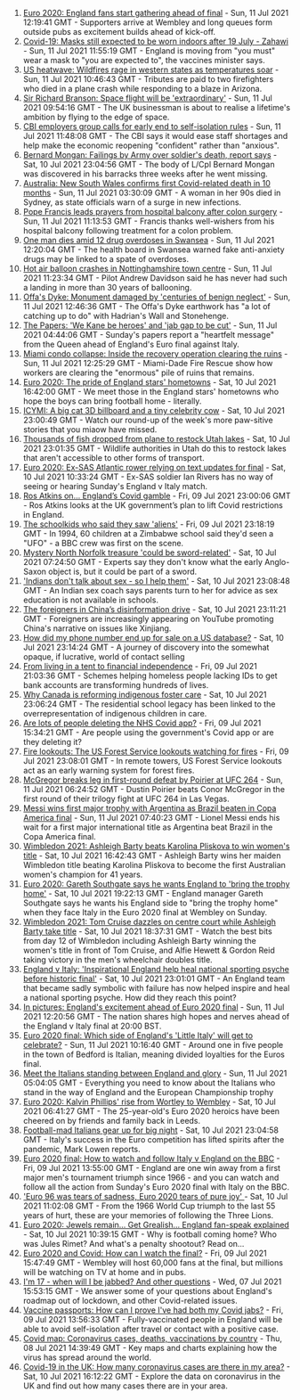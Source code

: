 1. [Euro 2020: England fans start gathering ahead of final](https://www.bbc.co.uk/news/uk-57796459) - Sun, 11 Jul 2021 12:19:41 GMT - Supporters arrive at Wembley and long queues form outside pubs as excitement builds ahead of kick-off.
2. [Covid-19: Masks still expected to be worn indoors after 19 July - Zahawi](https://www.bbc.co.uk/news/uk-57795409) - Sun, 11 Jul 2021 11:55:19 GMT - England is moving from "you must" wear a mask to "you are expected to", the vaccines minister says.
3. [US heatwave: Wildfires rage in western states as temperatures soar](https://www.bbc.co.uk/news/world-us-canada-57794263) - Sun, 11 Jul 2021 10:46:43 GMT - Tributes are paid to two firefighters who died in a plane crash while responding to a blaze in Arizona.
4. [Sir Richard Branson: Space flight will be 'extraordinary'](https://www.bbc.co.uk/news/science-environment-57790040) - Sun, 11 Jul 2021 09:54:16 GMT - The UK businessman is about to realise a lifetime's ambition by flying to the edge of space.
5. [CBI employers group calls for early end to self-isolation rules](https://www.bbc.co.uk/news/business-57795100) - Sun, 11 Jul 2021 11:48:08 GMT - The CBI says it would ease staff shortages and help make the economic reopening "confident" rather than "anxious".
6. [Bernard Mongan: Failings by Army over soldier's death, report says](https://www.bbc.co.uk/news/uk-57791039) - Sat, 10 Jul 2021 23:04:56 GMT - The body of L/Cpl Bernard Mongan was discovered in his barracks three weeks after he went missing.
7. [Australia: New South Wales confirms first Covid-related death in 10 months](https://www.bbc.co.uk/news/world-australia-57793539) - Sun, 11 Jul 2021 03:30:09 GMT - A woman in her 90s died in Sydney, as state officials warn of a surge in new infections.
8. [Pope Francis leads prayers from hospital balcony after colon surgery](https://www.bbc.co.uk/news/world-europe-57796309) - Sun, 11 Jul 2021 11:13:53 GMT - Francis thanks well-wishers from his hospital balcony following treatment for a colon problem.
9. [One man dies amid 12 drug overdoses in Swansea](https://www.bbc.co.uk/news/uk-wales-57790900) - Sun, 11 Jul 2021 12:20:04 GMT - The health board in Swansea warned fake anti-anxiety drugs may be linked to a spate of overdoses.
10. [Hot air balloon crashes in Nottinghamshire town centre](https://www.bbc.co.uk/news/uk-england-nottinghamshire-57795523) - Sun, 11 Jul 2021 11:23:34 GMT - Pilot Andrew Davidson said he has never had such a landing in more than 30 years of ballooning.
11. [Offa's Dyke: Monument damaged by 'centuries of benign neglect'](https://www.bbc.co.uk/news/uk-wales-57748159) - Sun, 11 Jul 2021 12:46:36 GMT - The Offa's Dyke earthwork has "a lot of catching up to do" with Hadrian's Wall and Stonehenge.
12. [The Papers: 'We Kane be heroes' and 'jab gap to be cut'](https://www.bbc.co.uk/news/blogs-the-papers-57792852) - Sun, 11 Jul 2021 04:44:06 GMT - Sunday's papers report a "heartfelt message" from the Queen ahead of England's Euro final against Italy.
13. [Miami condo collapse: Inside the recovery operation clearing the ruins](https://www.bbc.co.uk/news/world-us-canada-57795441) - Sun, 11 Jul 2021 12:25:29 GMT - Miami-Dade Fire Rescue show how workers are clearing the "enormous" pile of ruins that remains.
14. [Euro 2020: The pride of England stars' hometowns](https://www.bbc.co.uk/news/uk-england-57791089) - Sat, 10 Jul 2021 16:42:00 GMT - We meet those in the England stars' hometowns who hope the boys can bring football home - literally.
15. [ICYMI: A big cat 3D billboard and a tiny celebrity cow](https://www.bbc.co.uk/news/world-57771740) - Sat, 10 Jul 2021 23:00:49 GMT - Watch our round-up of the week's more paw-sitive stories that you miaow have missed.
16. [Thousands of fish dropped from plane to restock Utah lakes](https://www.bbc.co.uk/news/world-us-canada-57793082) - Sat, 10 Jul 2021 23:01:35 GMT - Wildlife authorities in Utah do this to restock lakes that aren't accessible to other forms of transport.
17. [Euro 2020: Ex-SAS Atlantic rower relying on text updates for final](https://www.bbc.co.uk/news/uk-england-hereford-worcester-57788407) - Sat, 10 Jul 2021 10:33:24 GMT - Ex-SAS soldier Ian Rivers has no way of seeing or hearing Sunday's England v Italy match.
18. [Ros Atkins on… England’s Covid gamble](https://www.bbc.co.uk/news/uk-57777428) - Fri, 09 Jul 2021 23:00:06 GMT - Ros Atkins looks at the UK government’s plan to lift Covid restrictions in England.
19. [The schoolkids who said they saw 'aliens'](https://www.bbc.co.uk/news/stories-57749238) - Fri, 09 Jul 2021 23:18:19 GMT - In 1994, 60 children at a Zimbabwe school said they'd seen a "UFO" - a BBC crew was first on the scene.
20. [Mystery North Norfolk treasure 'could be sword-related'](https://www.bbc.co.uk/news/uk-england-norfolk-57681725) - Sat, 10 Jul 2021 07:24:50 GMT - Experts say they don't know what the early Anglo-Saxon object is, but it could be part of a sword.
21. ['Indians don't talk about sex - so I help them'](https://www.bbc.co.uk/news/stories-56838660) - Sat, 10 Jul 2021 23:08:48 GMT - An Indian sex coach says parents turn to her for advice as sex education is not available in schools.
22. [The foreigners in China’s disinformation drive](https://www.bbc.co.uk/news/world-asia-china-57780023) - Sat, 10 Jul 2021 23:11:21 GMT - Foreigners are increasingly appearing on YouTube promoting China's narrative on issues like Xinjiang.
23. [How did my phone number end up for sale on a US database?](https://www.bbc.co.uk/news/technology-57443597) - Sat, 10 Jul 2021 23:14:24 GMT - A journey of discovery into the somewhat opaque, if lucrative, world of contact selling
24. [From living in a tent to financial independence](https://www.bbc.co.uk/news/business-57666610) - Fri, 09 Jul 2021 21:03:36 GMT - Schemes helping homeless people lacking IDs to get bank accounts are transforming hundreds of lives.
25. [Why Canada is reforming indigenous foster care](https://www.bbc.co.uk/news/world-us-canada-57646170) - Sat, 10 Jul 2021 23:06:24 GMT - The residential school legacy has been linked to the overrepresentation of indigenous children in care.
26. [Are lots of people deleting the NHS Covid app?](https://www.bbc.co.uk/news/57779371) - Fri, 09 Jul 2021 15:34:21 GMT - Are people using the government's Covid app or are they deleting it?
27. [Fire lookouts: The US Forest Service lookouts watching for fires](https://www.bbc.co.uk/news/world-us-canada-57626403) - Fri, 09 Jul 2021 23:08:01 GMT - In remote towers, US Forest Service lookouts act as an early warning system for forest fires.
28. [McGregor breaks leg in first-round defeat by Poirier at UFC 264](https://www.bbc.co.uk/sport/mixed-martial-arts/57793781) - Sun, 11 Jul 2021 06:24:52 GMT - Dustin Poirier beats Conor McGregor in the first round of their trilogy fight at UFC 264 in Las Vegas.
29. [Messi wins first major trophy with Argentina as Brazil beaten in Copa America final](https://www.bbc.co.uk/sport/football/57776158) - Sun, 11 Jul 2021 07:40:23 GMT - Lionel Messi ends his wait for a first major international title as Argentina beat Brazil in the Copa America final.
30. [Wimbledon 2021: Ashleigh Barty beats Karolina Pliskova to win women's title](https://www.bbc.co.uk/sport/av/tennis/57791966) - Sat, 10 Jul 2021 16:42:43 GMT - Ashleigh Barty wins her maiden Wimbledon title beating Karolina Pliskova to become the first Australian women's champion for 41 years.
31. [Euro 2020: Gareth Southgate says he wants England to 'bring the trophy home'](https://www.bbc.co.uk/sport/av/football/57792612) - Sat, 10 Jul 2021 19:22:13 GMT - England manager Gareth Southgate says he wants his England side to "bring the trophy home" when they face Italy in the Euro 2020 final at Wembley on Sunday.
32. [Wimbledon 2021: Tom Cruise dazzles on centre court while Ashleigh Barty take title](https://www.bbc.co.uk/sport/av/tennis/57791968) - Sat, 10 Jul 2021 18:37:31 GMT - Watch the best bits from day 12 of Wimbledon including Ashleigh Barty winning the women's title in front of Tom Cruise, and Alfie Hewett & Gordon Reid taking victory in the men's wheelchair doubles title.
33. [England v Italy: 'Inspirational England help heal national sporting psyche before historic final'](https://www.bbc.co.uk/sport/football/57791681) - Sat, 10 Jul 2021 23:01:01 GMT - An England team that became sadly symbolic with failure has now helped inspire and heal a national sporting psyche. How did they reach this point?
34. [In pictures: England's excitement ahead of Euro 2020 final](https://www.bbc.co.uk/news/in-pictures-57796519) - Sun, 11 Jul 2021 12:20:56 GMT - The nation shares high hopes and nerves ahead of the England v Italy final at 20:00 BST.
35. [Euro 2020 final: Which side of England's 'Little Italy' will get to celebrate?](https://www.bbc.co.uk/news/world-europe-57795661) - Sun, 11 Jul 2021 10:16:40 GMT - Around one in five people in the town of Bedford is Italian, meaning divided loyalties for the Euros final.
36. [Meet the Italians standing between England and glory](https://www.bbc.co.uk/sport/football/57768655) - Sun, 11 Jul 2021 05:04:05 GMT - Everything you need to know about the Italians who stand in the way of England and the European Championship trophy
37. [Euro 2020: Kalvin Phillips' rise from Wortley to Wembley](https://www.bbc.co.uk/news/uk-england-leeds-57761592) - Sat, 10 Jul 2021 06:41:27 GMT - The 25-year-old's Euro 2020 heroics have been cheered on by friends and family back in Leeds.
38. [Football-mad Italians gear up for big night](https://www.bbc.co.uk/news/world-europe-57783267) - Sat, 10 Jul 2021 23:04:58 GMT - Italy's success in the Euro competition has lifted spirits after the pandemic, Mark Lowen reports.
39. [Euro 2020 final: How to watch and follow Italy v England on the BBC](https://www.bbc.co.uk/sport/football/57777726) - Fri, 09 Jul 2021 13:55:00 GMT - England are one win away from a first major men's tournament triumph since 1966 - and you can watch and follow all the action from Sunday's Euro 2020 final with Italy on the BBC.
40. ['Euro 96 was tears of sadness, Euro 2020 tears of pure joy' ](https://www.bbc.co.uk/sport/football/57780763) - Sat, 10 Jul 2021 11:02:08 GMT - From the 1966 World Cup triumph to the last 55 years of hurt, these are your memories of following the Three Lions.
41. [Euro 2020: Jewels remain... Get Grealish... England fan-speak explained](https://www.bbc.co.uk/news/uk-57761278) - Sat, 10 Jul 2021 10:39:15 GMT - Why is football coming home? Who was Jules Rimet? And what's a penalty shootout? Read on...
42. [Euro 2020 and Covid: How can I watch the final?](https://www.bbc.co.uk/news/uk-57386719) - Fri, 09 Jul 2021 15:47:49 GMT - Wembley will host 60,000 fans at the final, but millions will be watching on TV at home and in pubs.
43. [I'm 17 - when will I be jabbed? And other questions](https://www.bbc.co.uk/news/world-asia-china-51176409) - Wed, 07 Jul 2021 15:53:15 GMT - We answer some of your questions about England's roadmap out of lockdown, and other Covid-related issues.
44. [Vaccine passports: How can I prove I've had both my Covid jabs?](https://www.bbc.co.uk/news/explainers-55718553) - Fri, 09 Jul 2021 13:56:33 GMT - Fully-vaccinated people in England will be able to avoid self-isolation after travel or contact with a positive case.
45. [Covid map: Coronavirus cases, deaths, vaccinations by country](https://www.bbc.co.uk/news/world-51235105) - Thu, 08 Jul 2021 14:39:49 GMT - Key maps and charts explaining how the virus has spread around the world.
46. [Covid-19 in the UK: How many coronavirus cases are there in my area?](https://www.bbc.co.uk/news/uk-51768274) - Sat, 10 Jul 2021 16:12:22 GMT - Explore the data on coronavirus in the UK and find out how many cases there are in your area.
